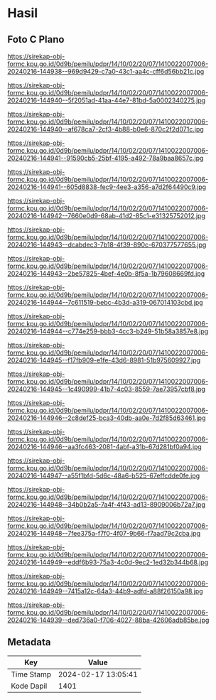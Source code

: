 # Hasil

## Foto C Plano

https://sirekap-obj-formc.kpu.go.id/0d9b/pemilu/pdpr/14/10/02/20/07/1410022007006-20240216-144938--969d9429-c7a0-43c1-aa4c-cff6d56bb21c.jpg

https://sirekap-obj-formc.kpu.go.id/0d9b/pemilu/pdpr/14/10/02/20/07/1410022007006-20240216-144940--5f2051ad-41aa-44e7-81bd-5a0002340275.jpg

https://sirekap-obj-formc.kpu.go.id/0d9b/pemilu/pdpr/14/10/02/20/07/1410022007006-20240216-144940--af678ca7-2cf3-4b88-b0e6-870c2f2d071c.jpg

https://sirekap-obj-formc.kpu.go.id/0d9b/pemilu/pdpr/14/10/02/20/07/1410022007006-20240216-144941--91590cb5-25bf-4195-a492-78a9baa8657c.jpg

https://sirekap-obj-formc.kpu.go.id/0d9b/pemilu/pdpr/14/10/02/20/07/1410022007006-20240216-144941--605d8838-fec9-4ee3-a356-a7d2f64490c9.jpg

https://sirekap-obj-formc.kpu.go.id/0d9b/pemilu/pdpr/14/10/02/20/07/1410022007006-20240216-144942--7660e0d9-68ab-41d2-85c1-e31325752012.jpg

https://sirekap-obj-formc.kpu.go.id/0d9b/pemilu/pdpr/14/10/02/20/07/1410022007006-20240216-144943--dcabdec3-7b18-4f39-890c-670377577655.jpg

https://sirekap-obj-formc.kpu.go.id/0d9b/pemilu/pdpr/14/10/02/20/07/1410022007006-20240216-144943--2be57825-4bef-4e0b-8f5a-1b79608669fd.jpg

https://sirekap-obj-formc.kpu.go.id/0d9b/pemilu/pdpr/14/10/02/20/07/1410022007006-20240216-144944--7c611519-bebc-4b3d-a319-067014103cbd.jpg

https://sirekap-obj-formc.kpu.go.id/0d9b/pemilu/pdpr/14/10/02/20/07/1410022007006-20240216-144944--c774e259-bbb3-4cc3-b249-51b58a3857e8.jpg

https://sirekap-obj-formc.kpu.go.id/0d9b/pemilu/pdpr/14/10/02/20/07/1410022007006-20240216-144945--f17fb909-e1fe-43d6-8981-51b975609927.jpg

https://sirekap-obj-formc.kpu.go.id/0d9b/pemilu/pdpr/14/10/02/20/07/1410022007006-20240216-144945--1c490999-41b7-4c03-8559-7ae73957cbf8.jpg

https://sirekap-obj-formc.kpu.go.id/0d9b/pemilu/pdpr/14/10/02/20/07/1410022007006-20240216-144946--2c8def25-bca3-40db-aa0e-7d2f85d63461.jpg

https://sirekap-obj-formc.kpu.go.id/0d9b/pemilu/pdpr/14/10/02/20/07/1410022007006-20240216-144946--aa3fc463-2081-4abf-a31b-67d281bf0a94.jpg

https://sirekap-obj-formc.kpu.go.id/0d9b/pemilu/pdpr/14/10/02/20/07/1410022007006-20240216-144947--a55f1bfd-5d6c-48a6-b525-67effcdde0fe.jpg

https://sirekap-obj-formc.kpu.go.id/0d9b/pemilu/pdpr/14/10/02/20/07/1410022007006-20240216-144948--34b0b2a5-7a4f-4f43-ad13-8909006b72a7.jpg

https://sirekap-obj-formc.kpu.go.id/0d9b/pemilu/pdpr/14/10/02/20/07/1410022007006-20240216-144948--7fee375a-f7f0-4f07-9b66-f7aad79c2cba.jpg

https://sirekap-obj-formc.kpu.go.id/0d9b/pemilu/pdpr/14/10/02/20/07/1410022007006-20240216-144949--eddf6b93-75a3-4c0d-9ec2-1ed32b344b68.jpg

https://sirekap-obj-formc.kpu.go.id/0d9b/pemilu/pdpr/14/10/02/20/07/1410022007006-20240216-144949--7415a12c-64a3-44b9-adfd-a88f26150a98.jpg

https://sirekap-obj-formc.kpu.go.id/0d9b/pemilu/pdpr/14/10/02/20/07/1410022007006-20240216-144939--ded736a0-f706-4027-88ba-42606adb85be.jpg


## Metadata

| Key        | Value               |
| ---------- | ------------------- |
| Time Stamp | 2024-02-17 13:05:41 |
| Kode Dapil | 1401                |




